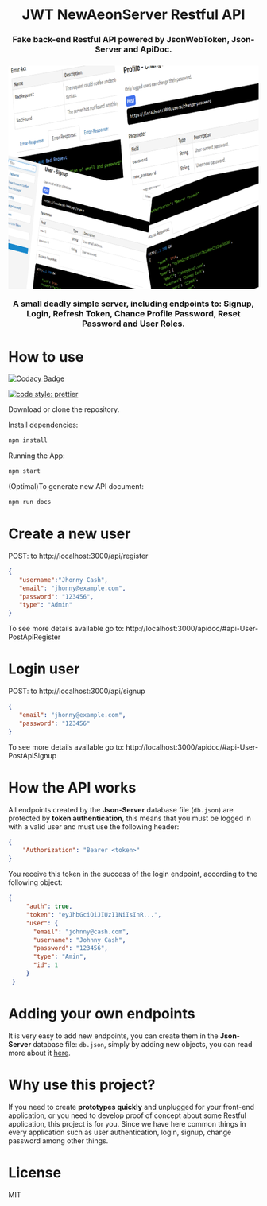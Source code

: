 <h1 align="center">
JWT NewAeonServer Restful API
</h1>

<h3 align="center">Fake back-end Restful API powered by JsonWebToken, Json-Server and ApiDoc.<h3>

<p align="center">
  <img width="800" height="449" src="./public/assets/newaeonserver.png">
</p>

<p align="center">
A small deadly simple server, including endpoints to: Signup, Login, Refresh Token, Chance Profile Password, Reset Password and User Roles.
</p>

# How to use

[![Codacy Badge](https://api.codacy.com/project/badge/Grade/c239959f26624b18bea99295249b5373)](https://app.codacy.com/app/newaeonweb/jwtnewaeonserver?utm_source=github.com&utm_medium=referral&utm_content=newaeonweb/jwtnewaeonserver&utm_campaign=Badge_Grade_Dashboard)

[![code style: prettier](https://img.shields.io/badge/code_style-prettier-ff69b4.svg?style=flat-square)](https://github.com/prettier/prettier)

Download or clone the repository.

Install dependencies:
```JavaScript
npm install
```
Running the App:
```JavaScript
npm start
```

(Optimal)To generate new API document:
```JavaScript
npm run docs
```

# Create a new user

POST: to http://localhost:3000/api/register

```json
{
   "username":"Jhonny Cash",
   "email": "jhonny@example.com",
   "password": "123456",
   "type": "Admin"
}
```

To see more details available go to: http://localhost:3000/apidoc/#api-User-PostApiRegister

# Login user

POST: to http://localhost:3000/api/signup

```json
{
   "email": "jhonny@example.com",
   "password": "123456"
}
```

To see more details available go to: http://localhost:3000/apidoc/#api-User-PostApiSignup

# How the API works

All endpoints created by the **Json-Server** database file (`db.json`) are protected by **token authentication**, this means that you must be logged in with a valid user and must use the following header:

```json
{
    "Authorization": "Bearer <token>"
}
```

You receive this token in the success of the login endpoint, according to the following object:

```json
{
     "auth": true,
     "token": "eyJhbGciOiJIUzI1NiIsInR...",
     "user": {
       "email": "johnny@cash.com",
       "username": "Johnny Cash",
       "password": "123456",
       "type": "Amin",
       "id": 1
     }
 }

```

# Adding your own endpoints

It is very easy to add new endpoints, you can create them in the **Json-Server** database file: `db.json`, simply by adding new objects, you can read more about it [here](https://github.com/typicode/json-server).

# Why use this project?

If you need to create **prototypes quickly** and unplugged for your front-end application, or you need to develop proof of concept about some Restful application, this project is for you.
Since we have here common things in every application such as user authentication, login, signup, change password among other things.

# License
MIT